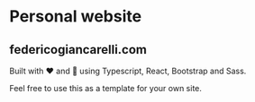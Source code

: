 # Personal website

## federicogiancarelli.com

Built with ❤️ and 🐒 using Typescript, React, Bootstrap and Sass.

Feel free to use this as a template for your own site.
